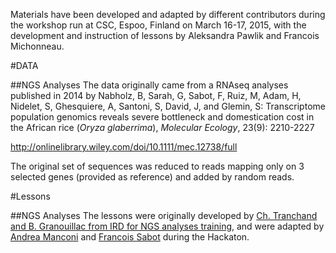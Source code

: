 Materials have been developed and adapted by different contributors during the workshop run at CSC, Espoo, Finland on March 16-17, 2015, with the development and instruction of lessons by Aleksandra Pawlik and Francois Michonneau.

#DATA

##NGS Analyses
The data originally came from a RNAseq analyses published in 2014 by Nabholz, B, Sarah, G, Sabot, F, Ruiz, M, Adam, H, Nidelet, S, Ghesquiere, A, Santoni, S, David, J, and Glemin, S: Transcriptome population genomics reveals severe bottleneck and domestication cost in the African rice (*Oryza glaberrima*), *Molecular Ecology*, 23(9): 2210-2227

http://onlinelibrary.wiley.com/doi/10.1111/mec.12738/full

The original set of sequences was reduced to reads mapping only on 3 selected genes (provided as reference) and added by random reads.

#Lessons

##NGS Analyses
The lessons were originally developed by [Ch. Tranchand and B. Granouillac from IRD for NGS analyses training][irdLink], and were adapted by [Andrea Manconi][andreaEmail] and [Francois Sabot][francoisEmail] during the Hackaton.




[irdLink]:  http://bioinfo.mpl.ird.fr/index.php/trainings/trainings-montpellier-2013
[andreaEmail]: mailto:andrea.manconi@itb.cnr.it
[francoisEmail]: mailto:francois.sabot@ird.fr
